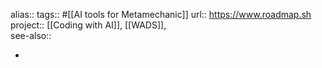 alias::
tags:: #[[AI tools for Metamechanic]]
url:: https://www.roadmap.sh
project:: [[Coding with AI]], [[WADS]],  
see-also::

-